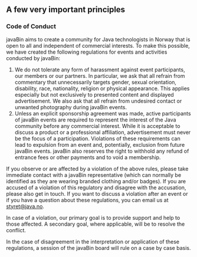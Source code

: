 ## A few very important principles
### Code of Conduct

javaBin aims to create a community for Java technologists in Norway that is open to all and independent of commercial interests. To make this possible, we have created the following regulations for events and activities conducted by javaBin:

1. We do not tolerate any form of harassment against event participants, our members or our partners. In particular, we ask that all refrain from commentary that unnecessarily targets gender, sexual orientation, disability, race, nationality, religion or physical appearance. This applies especially but not exclusively to presented content and displayed advertisement. We also ask that all refrain from undesired contact or unwanted photography during javaBin events.
2. Unless an explicit sponsorship agreement was made, active participants of javaBin events are required to represent the interest of the Java community before any commercial interest. While it is acceptable to discuss a product or a professional affiliation, advertisement must never be the focus of a participation.
Violations of these requirements can lead to expulsion from an event and, potentially, exclusion from future javaBin events. javaBin also reserves the right to withhold any refund of entrance fees or other payments and to void a membership.

If you observe or are affected by a violation of the above rules, please take immediate contact with a javaBin representative (which can normally be identified as they are wearing branded clothing and/or badges). If you are accused of a violation of this regulatory and disagree with the accusation, please also get in touch. If you want to discuss a violation after an event or if you have a question about these regulations, you can email us at styret@java.no.

In case of a violation, our primary goal is to provide support and help to those affected. A secondary goal, where applicable, will be to resolve the conflict.

In the case of disagreement in the interpretation or application of these regulations, a session of the javaBin board will rule on a case by case basis.
